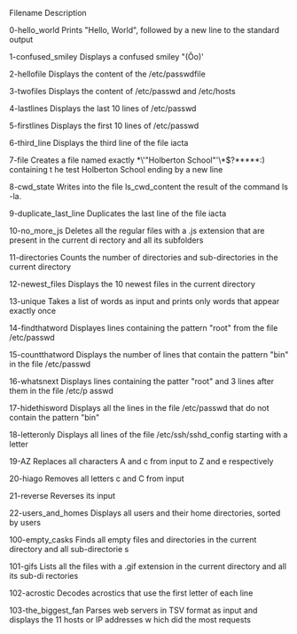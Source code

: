 Filename	Description

0-hello_world	       Prints "Hello, World", followed by a new line to the standard output

1-confused_smiley      Displays a confused smiley "(Ôo)'

2-hellofile	       Displays the content of the /etc/passwdfile

3-twofiles	       Displays the content of /etc/passwd and /etc/hosts

4-lastlines	       Displays the last 10 lines of /etc/passwd

5-firstlines	       Displays the first 10 lines of /etc/passwd

6-third_line	       Displays the third line of the file iacta

7-file		       Creates a file named exactly \*\\'"Holberton School"\'\\*$\?\*\*\*\*\*:) containing t                       he test Holberton School ending by a new line

8-cwd_state	       Writes into the file ls_cwd_content the result of the command ls -la.

9-duplicate_last_line  Duplicates the last line of the file iacta

10-no_more_js	       Deletes all the regular files with a .js extension that are present in the current di                       rectory and all its subfolders

11-directories	       Counts the number of directories and sub-directories in the current directory

12-newest_files	       Displays the 10 newest files in the current directory

13-unique	       Takes a list of words as input and prints only words that appear exactly once

14-findthatword	       Displayes lines containing the pattern "root" from the file /etc/passwd

15-countthatword       Displays the number of lines that contain the pattern "bin" in the file /etc/passwd

16-whatsnext	       Displays lines containing the patter "root" and 3 lines after them in the file /etc/p                       asswd

17-hidethisword	       Displays all the lines in the file /etc/passwd that do not contain the pattern "bin"

18-letteronly	       Displays all lines of the file /etc/ssh/sshd_config starting with a letter

19-AZ		       Replaces all characters A and c from input to Z and e respectively

20-hiago	       Removes all letters c and C from input

21-reverse	       Reverses its input

22-users_and_homes     Displays all users and their home directories, sorted by users

100-empty_casks	       Finds all empty files and directories in the current directory and all sub-directorie                       s

101-gifs	       Lists all the files with a .gif extension in the current directory and all its sub-di                       rectories

102-acrostic	       Decodes acrostics that use the first letter of each line

103-the_biggest_fan    Parses web servers in TSV format as input and displays the 11 hosts or IP addresses w                       hich did the most requests